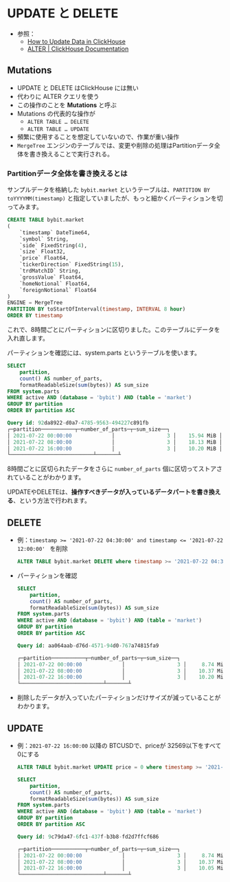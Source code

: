 # UPDATE と DELETE 

- 参照：
    - [How to Update Data in ClickHouse](https://clickhouse.tech/blog/en/2016/how-to-update-data-in-clickhouse/)
    - [ALTER | ClickHouse Documentation](https://clickhouse.tech/docs/en/sql-reference/statements/alter/#mutations)

## Mutations

- UPDATE と DELETE はClickHouse には無い
- 代わりに ALTER クエリを使う
- この操作のことを **Mutations** と呼ぶ
- Mutations の代表的な操作が
    - `ALTER TABLE … DELETE` 
    - `ALTER TABLE … UPDATE`
- 頻繁に使用することを想定していないので、作業が重い操作
- `MergeTree` エンジンのテーブルでは、変更や削除の処理はPartitionデータ全体を書き換えることで実行される。

### Partitionデータ全体を書き換えるとは

サンプルデータを格納した `bybit.market` というテーブルは、`PARTITION BY toYYYYMM(timestamp)` と指定していましたが、もっと細かくパーティションを切ってみます。

```sql
CREATE TABLE bybit.market
(
    `timestamp` DateTime64,
    `symbol` String,
    `side` FixedString(4),
    `size` Float32,
    `price` Float64,
    `tickerDirection` FixedString(15),
    `trdMatchID` String,
    `grossValue` Float64,
    `homeNotional` Float64,
    `foreignNotional` Float64
)
ENGINE = MergeTree
PARTITION BY toStartOfInterval(timestamp, INTERVAL 8 hour)
ORDER BY timestamp    
``` 
これで、8時間ごとにパーティションに区切りました。このテーブルにデータを入れ直します。

パーティションを確認には、system.parts というテーブルを使います。

```sql
SELECT
    partition,
    count() AS number_of_parts,
    formatReadableSize(sum(bytes)) AS sum_size
FROM system.parts
WHERE active AND (database = 'bybit') AND (table = 'market')
GROUP BY partition
ORDER BY partition ASC

Query id: 92da8922-d0a7-4785-9563-494227c891fb
┌─partition───────────┬─number_of_parts─┬─sum_size──┐
│ 2021-07-22 00:00:00             │                 3 │    15.94 MiB │
│ 2021-07-22 08:00:00             │                 3 │    18.13 MiB │
│ 2021-07-22 16:00:00             │                 3 │    10.20 MiB │
└───────────────────────────┴───────┴
``` 
8時間ごとに区切られたデータをさらに `number_of_parts` 個に区切ってストアされていることがわかります。

UPDATEやDELETEは、**操作すべきデータが入っているデータパートを書き換える**、という方法で行われます。

## DELETE 

- 例：`timestamp >= '2021-07-22 04:30:00' and timestamp <= '2021-07-22 12:00:00' ` を削除
    ```sql
    ALTER TABLE bybit.market DELETE where timestamp >= '2021-07-22 04:30:00' and timestamp <= '2021-07-22 12:00:00'
    ```
- パーティションを確認
    ```sql
    SELECT
        partition,
        count() AS number_of_parts,
        formatReadableSize(sum(bytes)) AS sum_size
    FROM system.parts
    WHERE active AND (database = 'bybit') AND (table = 'market')
    GROUP BY partition
    ORDER BY partition ASC

    Query id: aa064aab-d76d-4571-94d0-767a74815fa9

    ┌─partition───────────┬─number_of_parts─┬─sum_size──┐
    │ 2021-07-22 00:00:00             │                 3 │     8.74 MiB │
    │ 2021-07-22 08:00:00             │                 3 │    10.37 MiB │
    │ 2021-07-22 16:00:00             │                 3 │    10.20 MiB │
    └───────────────────────────┴───────┴
    ```  
- 削除したデータが入っていたパーティションだけサイズが減っていることがわかります。

## UPDATE 
- 例：`2021-07-22 16:00:00` 以降の BTCUSDで、priceが 32569以下をすべて0にする

    ```sql
    ALTER TABLE bybit.market UPDATE price = 0 where timestamp >= '2021-07-22 16:00:00' and symbol = 'BTCUSD' and price < 32569
    ```
    ```sql
    SELECT
        partition,
        count() AS number_of_parts,
        formatReadableSize(sum(bytes)) AS sum_size
    FROM system.parts
    WHERE active AND (database = 'bybit') AND (table = 'market')
    GROUP BY partition
    ORDER BY partition ASC

    Query id: 9c79da47-6fc1-437f-b3b8-fd2d7ffcf686

    ┌─partition───────────┬─number_of_parts─┬─sum_size──┐
    │ 2021-07-22 00:00:00             │                 3 │     8.74 MiB │
    │ 2021-07-22 08:00:00             │                 3 │    10.37 MiB │
    │ 2021-07-22 16:00:00             │                 3 │    10.05 MiB │
    └───────────────────────────┴───────┴
    ```
